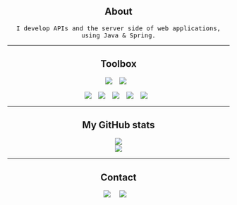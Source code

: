 <h2 align="center">About</h2>
<p align="center">
  <samp>I develop APIs and the server side of web applications, using Java & Spring.
  </samp>
</p>

<hr>

<h2 align="center">Toolbox</h2>
<p align="center">
  <img src="https://img.shields.io/badge/java-%23ED8B00.svg?style=for-the-badge&logo=java&logoColor=white" />&nbsp;&nbsp;&nbsp;
  <img src="https://img.shields.io/badge/spring-%236DB33F.svg?style=for-the-badge&logo=spring&logoColor=white" />&nbsp;&nbsp;&nbsp;
</p>
<p align="center">
  <img src="https://img.shields.io/badge/IntelliJIDEA-000000.svg?style=for-the-badge&logo=intellij-idea&logoColor=white" />&nbsp;&nbsp;&nbsp;
  <img src="https://img.shields.io/badge/git-%23F05033.svg?style=for-the-badge&logo=git&logoColor=white" />&nbsp;&nbsp;&nbsp;
  <img src="https://img.shields.io/badge/Apache%20Maven-C71A36?style=for-the-badge&logo=Apache%20Maven&logoColor=white" />&nbsp;&nbsp;&nbsp;
  <img src="https://img.shields.io/badge/Postman-FF6C37?style=for-the-badge&logo=postman&logoColor=white" />&nbsp;&nbsp;&nbsp;
  <img src="https://img.shields.io/badge/docker-%230db7ed.svg?style=for-the-badge&logo=docker&logoColor=white" />&nbsp;&nbsp;&nbsp;
</p>

<hr>
<h2  align="center">My GitHub stats</h2>
<p align="center">
  <img src="https://github-readme-streak-stats.herokuapp.com/?user=akashneil&theme=dark" />
  <br/>
  <img src="https://github-readme-stats.vercel.app/api/top-langs/?username=akashneil&langs_count=10&layout=compact&theme=dark&hide_title=true&card_width=445" />
</p>


<hr>
<h2  align="center">Contact</h2>
<p align="center">
  <a href="mailto:akashneilmobile@gmail.com"><img src="https://img.shields.io/badge/Gmail-D14836?style=for-the-badge&logo=gmail&logoColor=white" /></a>&nbsp;&nbsp;&nbsp;&nbsp;
  <a href="https://t.me/akashneil"><img src="https://img.shields.io/badge/Telegram-2CA5E0?style=for-the-badge&logo=telegram&logoColor=white" /></a>&nbsp;&nbsp;&nbsp;&nbsp;
</p>
